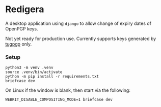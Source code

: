 # Redigera

A desktop application using `django` to allow change of expiry dates of OpenPGP keys.

Not yet ready for production use. Currently supports keys generated by [tugpgp](https://github.com/SUNET/tugpgp) only.

### Setup

```
python3 -m venv .venv
source .venv/bin/activate
python -m pip install -r requirements.txt
briefcase dev
```

On Linux if the window is blank, then start via the following:

```
WEBKIT_DISABLE_COMPOSITING_MODE=1 briefcase dev
```
